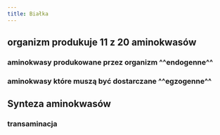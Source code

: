 ```yaml
---
title: Białka
---
```


## organizm produkuje **11 z 20** aminokwasów
### aminokwasy produkowane przez organizm ^^endogenne^^
### aminokwasy które muszą być dostarczane ^^egzogenne^^
## Synteza aminokwasów
### transaminacja
####

